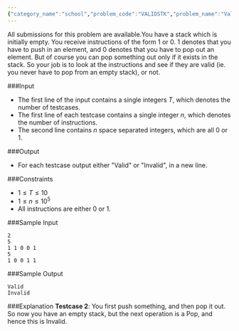 ```yaml
---
{"category_name":"school","problem_code":"VALIDSTK","problem_name":"Valid Stack Operations","languages_supported":{"0":"C","1":"CPP14","2":"JAVA","3":"PYTH","4":"PYTH 3.6","5":"PYPY","6":"CS2","7":"PAS fpc","8":"PAS gpc","9":"RUBY","10":"PHP","11":"GO","12":"NODEJS","13":"HASK","14":"rust","15":"SCALA","16":"swift","17":"D","18":"PERL","19":"FORT","20":"WSPC","21":"ADA","22":"CAML","23":"ICK","24":"BF","25":"ASM","26":"CLPS","27":"PRLG","28":"ICON","29":"SCM qobi","30":"PIKE","31":"ST","32":"NICE","33":"LUA","34":"BASH","35":"NEM","36":"LISP sbcl","37":"LISP clisp","38":"SCM guile","39":"JS","40":"ERL","41":"TCL","42":"kotlin","43":"PERL6","44":"TEXT","45":"SCM chicken","46":"PYP3","47":"CLOJ","48":"COB","49":"FS"},"max_timelimit":2,"source_sizelimit":50000,"problem_author":"admin3","problem_tester":null,"date_added":"21-12-2018","tags":{"0":"admin3"},"time":{"view_start_date":1545503400,"submit_start_date":1545503400,"visible_start_date":1545503400,"end_date":1735669800},"is_direct_submittable":false,"layout":"problem"}
---
```

<span class="solution-visible-txt">All submissions for this problem are available.</span>You have a stack which is initially empty. You receive instructions of the form 1 or 0. 1 denotes that you have to push in an element, and 0 denotes that you have to pop out an element. But of course you can pop something out only if it exists in the stack. So your job is to look at the instructions and see if they are valid (ie. you never have to pop from an empty stack), or not.

###Input
- The first line of the input contains a single integers $T$, which denotes the number of testcases.
- The first line of each testcase contains a single integer $n$, which denotes the number of instructions.
- The second line contains $n$ space separated integers, which are all 0 or 1.

###Output
- For each testcase output either "Valid" or "Invalid", in a new line.

###Constraints
- $1 \leq T \leq 10$
- $1 \leq n \leq 10^5$
- All instructions are either 0 or 1.

###Sample Input
```
2
5
1 1 0 0 1
5
1 0 0 1 1
```

###Sample Output
```
Valid
Invalid
```

###Explanation
**Testcase 2**: You first push something, and then pop it out. So now you have an empty stack, but the next operation is a Pop, and hence this is Invalid.